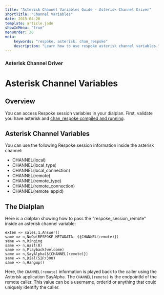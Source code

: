 ```yaml
---
title: "Asterisk Channel Variables Guide - Asterisk Channel Driver"
shortTitle: "Channel Variables"
date: 2015-04-20
template: article.jade
showInMenu: "true"
menuOrder: 20
meta:
    keywords: "respoke, asterisk, chan_respoke"
    description: "Learn how to use respoke asterisk channel variables."
---
```


### Asterisk Channel Driver
# Asterisk Channel Variables

## Overview

You can access Respoke session variables in your dialplan. First, validate you have asterisk and
[chan_respoke compiled and running](/client/asterisk/getting-started.html).

## Asterisk Channel Variables

You can use the following Respoke session information inside the asterisk channel:

- CHANNEL(local)
- CHANNEL(local_type)
- CHANNEL(local_connection)
- CHANNEL(remote)
- CHANNEL(remote_type)
- CHANNEL(remote_connection)
- CHANNEL(remote_appid)

## The Dialplan

Here is a dialplan showing how to pass the "respoke_session_remote" inside an asterisk channel variable:

    exten => sales,1,Answer()
    same => n,NoOp(RESPOKE METADATA: ${CHANNEL(remote)})
    same => n,Ringing
    same => n,Wait(8)
    same => n,Playback(welcome)
    same => n,SayAlpha(${CHANNEL(remote)})
    same => n,Dial(SIP/300)
    same => n,Hangup()

Here, the `CHANNEL(remote)` information is played back to the caller using the Asterisk application SayAlpha. The
`CHANNEL(remote)` is the endpointId of the remote caller. This value can be a username, orderId or anything that could
uniquely identify the caller.
